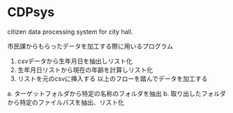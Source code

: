 # CDPsys
citizen data processing system for city hall.

市民課からもらったデータを加工する際に用いるプログラム

1. csvデータから生年月日を抽出しリスト化
2. 生年月日リストから現在の年齢を計算しリスト化
3. リストを元のcsvに挿入する
以上のフローを踏んでデータを加工する

a. ターゲットフォルダから特定の名称のフォルダを抽出
b. 取り出したフォルダから特定のファイルパスを抽出、リスト化
